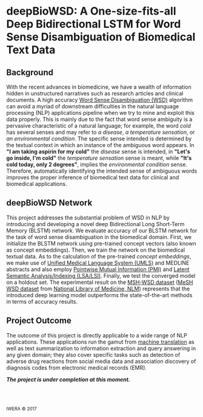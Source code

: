 # deepBioWSD: A One-size-fits-all Deep Bidirectional LSTM for Word Sense Disambiguation of Biomedical Text Data

## Background
With the recent advances in biomedicine, we have a wealth of information hidden in unstructured narratives such as research articles and clinical documents. A high accuracy [Word Sense Disambiguation (WSD)](https://en.wikipedia.org/wiki/Word-sense_disambiguation) algorithm can avoid a myriad of downstream difficulties in the natural language processing (NLP) applications pipeline when we try to mine and exploit this data properly. This is mainly due to the fact that word sense ambiguity is a pervasive characteristic of a natural language; for example, the word _cold_ has several senses and may refer to _a disease_, _a temperature sensation_, or _an environmental condition_. The specific sense intended is determined by the textual context in which an instance of the ambiguous word appears. In **"I am taking aspirin for my cold"** the _disease_ sense is intended, in **"Let's go inside, I'm cold"** the _temperature sensation_ sense is meant, while **"It's cold today, only 2 degrees"**, implies the _environmental condition_ sense. Therefore, automatically identifying the intended sense of ambiguous words improves the proper inference of biomedical text data for clinical and biomedical applications. 

## deepBioWSD Network
This project addresses the substantial problem of WSD in NLP by introducing and developing a novel deep Bidirectional Long Short-Term Memory (BLSTM) network. We evaluate accuracy of our BLSTM network for the task of word sense disambiguation in the biomedical domain. First, we initialize the BLSTM network using pre-trained concept vectors (also known as concept embeddings). Then, we train the network on the biomedical textual data. As to the calculation of the pre-trained _concept embeddings_, we make use of [Unified Medical Language System (UMLS)](https://www.nlm.nih.gov/research/umls/) and MEDLINE abstracts and also employ [Pointwise Mutual Information (PMI)](https://en.wikipedia.org/wiki/Pointwise_mutual_information) and [Latent Semantic Analysis/Indexing (LSA/LSI)](https://en.wikipedia.org/wiki/Latent_semantic_analysis). Finally, we test the converged model on a holdout set. The experimental result on the [MSH-WSD dataset](https://wsd.nlm.nih.gov/collaboration.shtml) ([MeSH WSD dataset](https://wsd.nlm.nih.gov/collaboration.shtml) from [National Library of Medicine, NLM](https://www.nlm.nih.gov/)) represents that the introduced deep learning model outperforms the state-of-the-art methods in terms of accuracy results.

## Project Outcome
The outcome of this project is directly applicable to a wide range of NLP applications. These applications run the gamut from [machine translation](https://en.wikipedia.org/wiki/Machine_translation) as well as text summarization to information extraction and query answering in any given domain; they also cover specific tasks such as detection of adverse drug reactions from social media data and association discovery of diagnosis codes from electronic medical records (EMR).


_**The project is under completion at this moment.**_

<br/>
<br/>

<sub>IWERA © 2017</sub>
